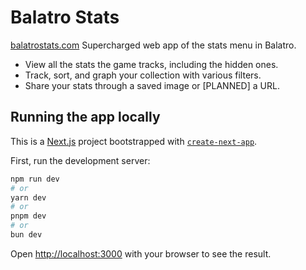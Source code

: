 # Balatro Stats

[balatrostats.com](https://www.balatrostats.com/)
Supercharged web app of the stats menu in Balatro.

- View all the stats the game tracks, including the hidden ones.
- Track, sort, and graph your collection with various filters.
- Share your stats through a saved image or [PLANNED] a URL.

## Running the app locally

This is a [Next.js](https://nextjs.org/) project bootstrapped with [`create-next-app`](https://github.com/vercel/next.js/tree/canary/packages/create-next-app).

First, run the development server:

```bash
npm run dev
# or
yarn dev
# or
pnpm dev
# or
bun dev
```

Open [http://localhost:3000](http://localhost:3000) with your browser to see the result.
